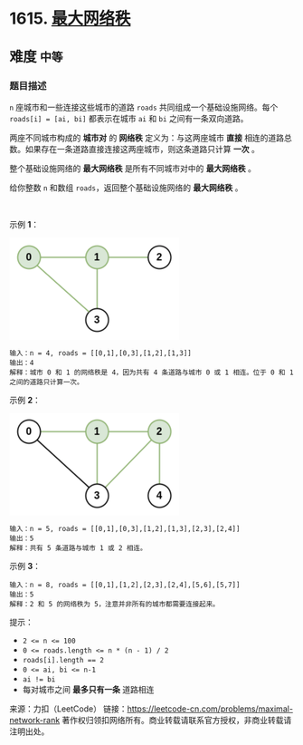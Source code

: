 # 1615. [最大网络秩](https://leetcode-cn.com/problems/maximal-network-rank/)  
<font size=5> 难度 `中等` </font>
---

### 题目描述

`n` 座城市和一些连接这些城市的道路 `roads` 共同组成一个基础设施网络。每个 `roads[i] = [ai, bi]` 都表示在城市 `ai` 和 `bi` 之间有一条双向道路。

两座不同城市构成的 **城市对** 的 **网络秩** 定义为：与这两座城市 **直接** 相连的道路总数。如果存在一条道路直接连接这两座城市，则这条道路只计算 **一次** 。

整个基础设施网络的 **最大网络秩** 是所有不同城市对中的 **最大网络秩** 。

给你整数 `n` 和数组 `roads`，返回整个基础设施网络的 **最大网络秩** 。

 

示例 **1**：

<img src="https://github.com/Mathstarry/Leetcode/blob/master/problems/1615_maximalNetworkRank/img/1615_pic1.png" width = "300" height = "180" alt="" align=center />

```
输入：n = 4, roads = [[0,1],[0,3],[1,2],[1,3]]
输出：4
解释：城市 0 和 1 的网络秩是 4，因为共有 4 条道路与城市 0 或 1 相连。位于 0 和 1 之间的道路只计算一次。
```
示例 **2**：

<img src="https://github.com/Mathstarry/Leetcode/blob/master/problems/1615_maximalNetworkRank/img/1615_pic2.png" width = "300" height = "180" alt="" align=center />

```
输入：n = 5, roads = [[0,1],[0,3],[1,2],[1,3],[2,3],[2,4]]
输出：5
解释：共有 5 条道路与城市 1 或 2 相连。
```
示例 **3**：
```
输入：n = 8, roads = [[0,1],[1,2],[2,3],[2,4],[5,6],[5,7]]
输出：5
解释：2 和 5 的网络秩为 5，注意并非所有的城市都需要连接起来。
```

提示：

* `2 <= n <= 100`
* `0 <= roads.length <= n * (n - 1) / 2`
* `roads[i].length == 2`
* `0 <= ai, bi <= n-1`
* `ai != bi`
* 每对城市之间 **最多只有一条** 道路相连

来源：力扣（LeetCode）
链接：https://leetcode-cn.com/problems/maximal-network-rank
著作权归领扣网络所有。商业转载请联系官方授权，非商业转载请注明出处。
